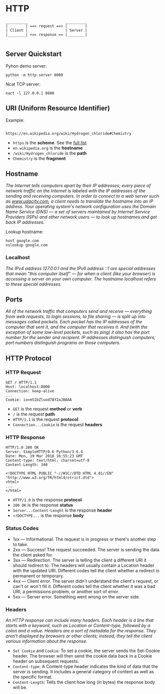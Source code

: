 # HTTP


```
__________                 __________
|        | === request ==> |        |
| Client |                 | Server |
|________| <== response == |________|


```



## Server Quickstart

Pyhon demo server:

```
python -m http.server 8000
```

Ncat TCP server:
```
nact -l 127.0.0.1 8080
```


## URI (Uniform Resource Identifier)

Example:

```

https://en.wikipedia.org/wiki/Hydrogen_chloride#Chemistry

```
 - `https` is the **scheme**. See the [full list](http://www.iana.org/assignments/uri-schemes/uri-schemes.xhtml)
 - `en.wikipedia.org` is the **hostname**
 - `/wiki/Hydrogen_chloride` is the **path**
 - `Chemistry` is the **fragment**


## Hostname

*The Internet tells computers apart by their IP addresses; every piece of network traffic on the Internet is labeled with the IP addresses of the sending and receiving computers. In order to connect to a web server such as www.udacity.com, a client needs to translate the hostname into an IP address. Your operating system's network configuration uses the Domain Name Service (DNS) — a set of servers maintained by Internet Service Providers (ISPs) and other network users — to look up hostnames and get back IP addresses.*

Lookup hostname:
```
host google.com
nslookup google.com
```

### Localhost

*The IPv4 address 127.0.0.1 and the IPv6 address ::1 are special addresses that mean "this computer itself" — for when a client (like your browser) is accessing a server on your own computer. The hostname localhost refers to these special addresses.*


## Ports

*All of the network traffic that computers send and receive — everything from web requests, to login sessions, to file sharing — is split up into messages called packets. Each packet has the IP addresses of the computer that sent it, and the computer that receives it. And (with the exception of some low-level packets, such as ping) it also has the port number for the sender and recipient. IP addresses distinguish computers; port numbers distinguish programs on those computers.*

## HTTP Protocol

### HTTP Request


```
GET / HTTP/1.1
Host: localhost:8000
Connection: keep-alive
...
Cookie: io=mS1bZluod7AY2aJBAAA
```
 - `GET` is the request **method** or **verb**
 - `/` is the request **path**
 - `HTTP/1.1` is the request **protocol**
 - `Connection...Cookie` is the request **headers**

### HTTP Response

```
HTTP/1.0 200 OK
Server: SimpleHTTP/0.6 Python/3.6.4
Date: Mon, 19 Mar 2018 16:55:23 GMT
Content-type: text/html; charset=utf-8
Content-Length: 340

<!DOCTYPE HTML PUBLIC "-//W3C//DTD HTML 4.01//EN" "http://www.w3.org/TR/html4/strict.dtd">
<html>
...
</html>
```
 - `HTTP/1.0` is the response **protocol**
 - `200 OK` is the response **status**
 - `Server...Content-Lenght` is the response **header**
 - `<!DOCTYPE...` is the response **body**


### Status Codes

 - 1xx — Informational. The request is in progress or there's another step to take.
 - 2xx — Success! The request succeeded. The server is sending the data the client asked for.
 - 3xx — Redirection. The server is telling the client a different URI it should redirect to. The headers will usually contain a Location header with the updated URI. Different codes tell the client whether a redirect is permanent or temporary.
 - 4xx — Client error. The server didn't understand the client's request, or can't or won't fill it. Different codes tell the client whether it was a bad URI, a permissions problem, or another sort of error.
 - 5xx — Server error. Something went wrong on the server side.


### Headers

*An HTTP response can include many headers. Each header is a line that starts with a keyword, such as Location or Content-type, followed by a colon and a value. Headers are a sort of metadata for the response. They aren't displayed by browsers or other clients; instead, they tell the client various information about the response.*


 - `Set Cookie` and `Cookie`: To set a cookie, the server sends the Set-Cookie header. The browser will then send the cookie data back in a Cookie header on subsequent requests.
- `Content-type`: A Content-type header indicates the kind of data that the server is sending. It includes a general category of content as well as the specific format.
- `Content-Length`: Tells the client how long (in bytes) the response body will be.
